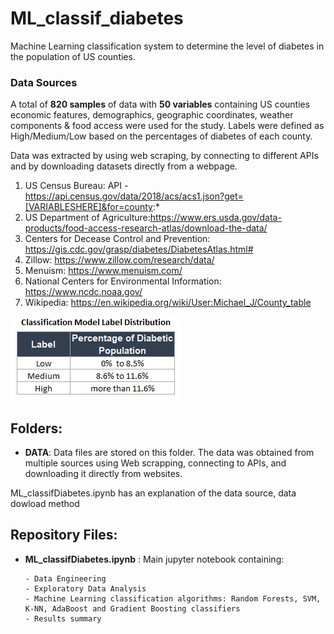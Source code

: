 # ML_classif_diabetes
Machine Learning classification system to determine the level of diabetes in the population of US counties.

### Data Sources
A total of **820 samples** of data with **50 variables** containing US counties economic features, demographics, geographic coordinates, weather components & food access were used for the study. Labels were defined as High/Medium/Low based on the percentages of diabetes of each county.

Data was extracted by using web scraping, by connecting to different APIs and by downloading datasets directly from a webpage. 

1. US Census Bureau: API - https://api.census.gov/data/2018/acs/acs1.json?get=[VARIABLESHERE]&for=county:*
2. US Department of Agriculture:https://www.ers.usda.gov/data-products/food-access-research-atlas/download-the-data/
3. Centers for Decease Control and Prevention: https://gis.cdc.gov/grasp/diabetes/DiabetesAtlas.html#
4. Zillow: https://www.zillow.com/research/data/
5. Menuism: https://www.menuism.com/
6. National Centers for Environmental Information: https://www.ncdc.noaa.gov/
7. Wikipedia: https://en.wikipedia.org/wiki/User:Michael_J/County_table

![alt text](https://github.com/Francismorales/ML_classif_diabetes/blob/master/images/Label_Distribution2.PNG)

## **Folders**:
- **DATA**: Data files are stored on this folder. The data was obtained from multiple sources using Web scrapping, connecting to APIs, and downloading it directly from websites. 

ML_classifDiabetes.ipynb has an explanation of the data source, data dowload method 


## Repository Files:
- **ML_classifDiabetes.ipynb** : Main jupyter notebook containing:

      - Data Engineering
      - Exploratory Data Analysis
      - Machine Learning classification algorithms: Random Forests, SVM, K-NN, AdaBoost and Gradient Boosting classifiers
      - Results summary 



